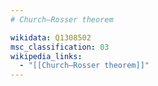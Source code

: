 ```yaml
---
# Church–Rosser theorem

wikidata: Q1308502
msc_classification: 03
wikipedia_links:
  - "[[Church–Rosser theorem]]"
---
```

